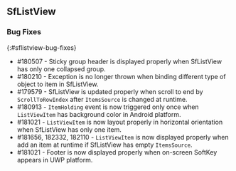 ## SfListView

### Bug Fixes
{:#sflistview-bug-fixes}

* \#180507 - Sticky group header is displayed properly when SfListView has only one collapsed group.
* \#180210 - Exception is no longer thrown when binding different type of object to item in SfListView.
* \#179579 - SfListView is updated properly when scroll to end by `ScrollToRowIndex` after `ItemsSource` is changed at runtime.
* \#180913 - `ItemHolding` event is now triggered only once when `ListViewItem` has background color in Android platform.
* \#181021 - `ListViewItem` is now layout properly in horizontal orientation when SfListView has only one item.
* \#181656, 182332, 182110 - `ListViewItem` is now displayed properly when add an item at runtime if SfListView has empty `ItemsSource`.
* \#181021 - Footer is now displayed properly when on-screen SoftKey appears in UWP platform.